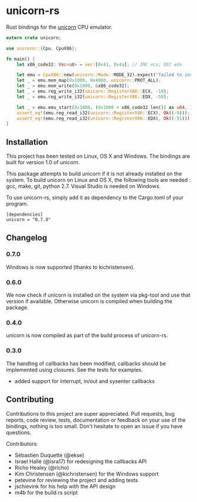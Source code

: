 # unicorn-rs
Rust bindings for the [unicorn](http://www.unicorn-engine.org/) CPU emulator.

```rust
extern crate unicorn;

use unicorn::{Cpu, CpuX86};

fn main() {
    let x86_code32: Vec<u8> = vec![0x41, 0x4a]; // INC ecx; DEC edx

    let emu = CpuX86::new(unicorn::Mode::MODE_32).expect("failed to instantiate emulator");
    let _ = emu.mem_map(0x1000, 0x4000, unicorn::PROT_ALL);
    let _ = emu.mem_write(0x1000, &x86_code32);
    let _ = emu.reg_write_i32(unicorn::RegisterX86::ECX, -10);
    let _ = emu.reg_write_i32(unicorn::RegisterX86::EDX, -50);

    let _ = emu.emu_start(0x1000, (0x1000 + x86_code32.len()) as u64, 10 * unicorn::SECOND_SCALE, 1000);
    assert_eq!(emu.reg_read_i32(unicorn::RegisterX86::ECX), Ok((-9)));
    assert_eq!(emu.reg_read_i32(unicorn::RegisterX86::EDX), Ok((-51)));
}
```

## Installation

This project has been tested on Linux, OS X and Windows. The bindings are built for version 1.0 of
unicorn.

This package attempts to build unicorn if it is not already installed on the system. To build
unicorn on Linux and OS X, the following tools are needed : gcc, make, git, python 2.7. Visual
Studio is needed on Windows.

To use unicorn-rs, simply add it as dependency to the Cargo.toml of your program.

```
[dependencies]
unicorn = "0.7.0"
```

## Changelog

### 0.7.0

Windows is now supported (thanks to kichristensen).

### 0.6.0

We now check if unicorn is installed on the system via pkg-tool and use that version if available.
Otherwise unicorn is compiled when building the package.

### 0.4.0

unicorn is now compiled as part of the build process of unicorn-rs.

### 0.3.0

The handling of callbacks has been modified, callbacks should be implemented using closures. See
the tests for examples.

- added support for interrupt, in/out and sysenter callbacks


## Contributing

Contributions to this project are super appreciated. Pull requests, bug reports, code review, tests,
documentation or feedback on your use of the bindings, nothing is too small. Don't hesitate to open
an issue if you have questions.

Contributors:

- Sébastien Duquette (@ekse)
- Israel Hallé (@isra17) for redesigning the callbacks API
- Richo Healey (@richo)
- Kim Christensen (@kichristensen) for the Windows support
- petevine for reviewing the project and adding tests
- jschievink for his help with the API design
- m4b for the build.rs script
